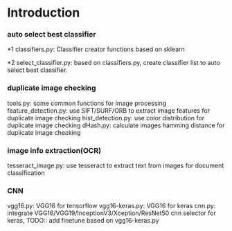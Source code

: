 # Introduction

### auto select best classifier 
*1 classifiers.py: Classifier creator functions based on sklearn 

*2 select_classifier.py: based on classifiers.py, create classifier list to auto select best classifier.

### duplicate image checking 
tools.py: some common functions for image processing
feature_detection.py: use SIFT/SURF/ORB to extract image features for duplicate image checking
hist_detection.py: use color distribution for duplicate image checking
dHash.py: calculate images hamming distance for duplicate image checking

### image info extraction(OCR) 
tesseract_image.py: use tesseract to extract text from images for document classification

### CNN
vgg16.py: VGG16 for tensorflow
vgg16-keras.py: VGG16 for keras
cnn.py: integrate VGG16/VGG19/InceptionV3/Xception/ResNet50 cnn selector for keras, TODO:: add finetune based on vgg16-keras.py
